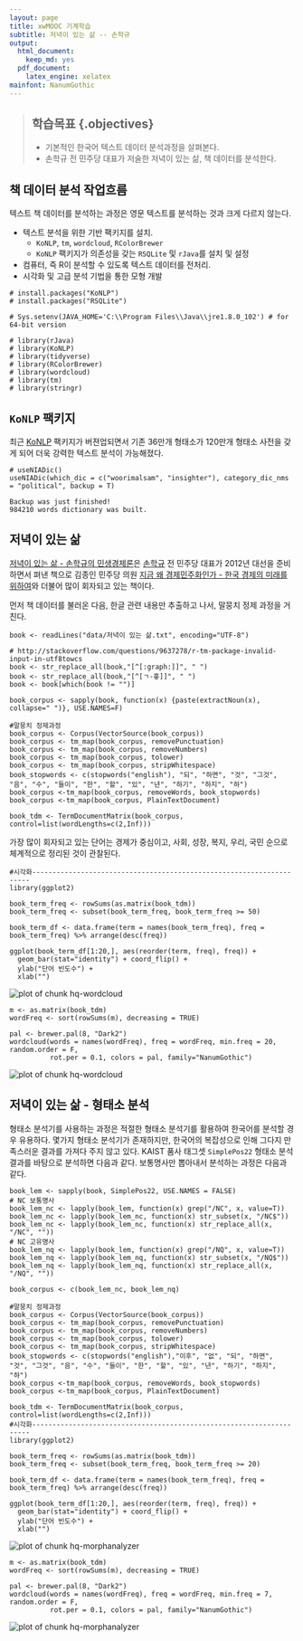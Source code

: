 ```yaml
---
layout: page
title: xwMOOC 기계학습
subtitle: 저녁이 있는 삶 -- 손학규
output:
  html_document: 
    keep_md: yes
  pdf_document:
    latex_engine: xelatex
mainfont: NanumGothic
---
```

 
> ## 학습목표 {.objectives}
>
> * 기본적인 한국어 텍스트 데이터 분석과정을 살펴본다. 
> * 손학규 전 민주당 대표가 저술한 저녁이 있는 삶, 책 데이터를 분석한다.




## 책 데이터 분석 작업흐름

텍스트 책 데이터를 분석하는 과정은 영문 텍스트를 분석하는 것과 크게 다르지 않는다.

- 텍스트 분석을 위한 기반 팩키지를 설치.
    - `KoNLP`, `tm`, `wordcloud`, `RColorBrewer`
    - `KoNLP` 팩키지가 의존성을 갖는 `RSQLite` 및 `rJava`를 설치 및 설정 
- 컴퓨터, 즉 R이 분석할 수 있도록 텍스트 데이터를 전처리.
- 시각화 및 고급 분석 기법을 통한 모형 개발



~~~{.r}
# install.packages("KoNLP")
# install.packages("RSQLite")

# Sys.setenv(JAVA_HOME='C:\\Program Files\\Java\\jre1.8.0_102') # for 64-bit version

# library(rJava)
# library(KoNLP)
# library(tidyverse)
# library(RColorBrewer)
# library(wordcloud)
# library(tm)
# library(stringr)
~~~

## `KoNLP` 팩키지

최근 [KoNLP](https://cran.r-project.org/web/packages/KoNLP/index.html) 팩키지가 버젼업되면서 기존 36만개 형태소가 120만개 형태소 사전을 갖게 되어 더욱 강력한 
텍스트 분석이 가능해졌다.



~~~{.r}
# useNIADic()
useNIADic(which_dic = c("woorimalsam", "insighter"), category_dic_nms = "political", backup = T)
~~~



~~~{.output}
Backup was just finished!
984210 words dictionary was built.

~~~

## 저녁이 있는 삶 

[저녁이 있는 삶 - 손학규의 민생경제론](https://www.kyobobook.co.kr/product/detailViewKor.laf?mallGb=KOR&ejkGb=KOR&barcode=9788992792318&orderClick=JAj)은 
[손학규](http://www.hq.or.kr/main/) 전 민주당 대표가 2012년 대선을 준비하면서 펴낸 책으로 김종인 민주당 의원 
[지금 왜 경제민주화인가 - 한국 경제의 미래를 위하여](http://www.kyobobook.co.kr/product/detailViewKor.laf?barcode=9788943103996)와 더불어 많이 회자되고 있는 책이다.

먼저 책 데이터를 불러온 다음, 한글 관련 내용만 추출하고 나서, 말뭉치 정제 과정을 거친다.


~~~{.r}
book <- readLines("data/저녁이 있는 삶.txt", encoding="UTF-8")

# http://stackoverflow.com/questions/9637278/r-tm-package-invalid-input-in-utf8towcs
book <- str_replace_all(book,"[^[:graph:]]", " ")
book <- str_replace_all(book,"[^[ㄱ-흫]]", " ") 
book <- book[which(book != "")]

book_corpus <- sapply(book, function(x) {paste(extractNoun(x), collapse=" ")}, USE.NAMES=F)

#말뭉치 정제과정
book_corpus <- Corpus(VectorSource(book_corpus))
book_corpus <- tm_map(book_corpus, removePunctuation)
book_corpus <- tm_map(book_corpus, removeNumbers)
book_corpus <- tm_map(book_corpus, tolower)
book_corpus <- tm_map(book_corpus, stripWhitespace)
book_stopwords <- c(stopwords("english"), "되", "하면", "것", "그것", "음", "수", "들이", "한", "할", "있", "년", "하기", "하지", "하")
book_corpus <-tm_map(book_corpus, removeWords, book_stopwords)
book_corpus <-tm_map(book_corpus, PlainTextDocument)

book_tdm <- TermDocumentMatrix(book_corpus, control=list(wordLengths=c(2,Inf)))
~~~

가장 많이 회자되고 있는 단어는 경제가 중심이고, 사회, 성장, 복지, 우리, 국민 순으로 체계적으로 정리된 것이 관찰된다.


~~~{.r}
#시각화---------------------------------------------------------------------
library(ggplot2)

book_term_freq <- rowSums(as.matrix(book_tdm))
book_term_freq <- subset(book_term_freq, book_term_freq >= 50)

book_term_df <- data.frame(term = names(book_term_freq), freq = book_term_freq) %>% arrange(desc(freq)) 

ggplot(book_term_df[1:20,], aes(reorder(term, freq), freq)) + 
  geom_bar(stat="identity") + coord_flip() +
  ylab("단어 빈도수") +
  xlab("")
~~~

<img src="fig/hq-wordcloud-1.png" title="plot of chunk hq-wordcloud" alt="plot of chunk hq-wordcloud" style="display: block; margin: auto;" />

~~~{.r}
m <- as.matrix(book_tdm)
wordFreq <- sort(rowSums(m), decreasing = TRUE)

pal <- brewer.pal(8, "Dark2")
wordcloud(words = names(wordFreq), freq = wordFreq, min.freq = 20, random.order = F, 
          rot.per = 0.1, colors = pal, family="NanumGothic")
~~~

<img src="fig/hq-wordcloud-2.png" title="plot of chunk hq-wordcloud" alt="plot of chunk hq-wordcloud" style="display: block; margin: auto;" />

## 저녁이 있는 삶 - 형태소 분석

형태소 분석기를 사용하는 과정은 적절한 형태소 분석기를 활용하여 한국어를 분석할 경우 유용하다.
몇가지 형태소 분석기가 존재하지만, 한국어의 복잡성으로 인해 그다지 만족스러운 결과를 가져다 주지 않고 있다.
KAIST 품사 태그셋 `SimplePos22` 형태소 분석결과를 바탕으로 분석하면 다음과 같다.
보통명사만 뽑아내서 분석하는 과정은 다음과 같다.


~~~{.r}
book_lem <- sapply(book, SimplePos22, USE.NAMES = FALSE)
# NC 보통명사
book_lem_nc <- lapply(book_lem, function(x) grep("/NC", x, value=T))
book_lem_nc <- lapply(book_lem_nc, function(x) str_subset(x, "/NC$"))
book_lem_nc <- lapply(book_lem_nc, function(x) str_replace_all(x, "/NC", ""))
# NC 고유명사
book_lem_nq <- lapply(book_lem, function(x) grep("/NQ", x, value=T))
book_lem_nq <- lapply(book_lem_nq, function(x) str_subset(x, "/NQ$"))
book_lem_nq <- lapply(book_lem_nq, function(x) str_replace_all(x, "/NQ", ""))

book_corpus <- c(book_lem_nc, book_lem_nq)

#말뭉치 정제과정
book_corpus <- Corpus(VectorSource(book_corpus))
book_corpus <- tm_map(book_corpus, removePunctuation)
book_corpus <- tm_map(book_corpus, removeNumbers)
book_corpus <- tm_map(book_corpus, tolower)
book_corpus <- tm_map(book_corpus, stripWhitespace)
book_stopwords <- c(stopwords("english"),"이후", "없", "되", "하면", "것", "그것", "음", "수", "들이", "한", "할", "있", "년", "하기", "하지", "하")
book_corpus <-tm_map(book_corpus, removeWords, book_stopwords)
book_corpus <-tm_map(book_corpus, PlainTextDocument)

book_tdm <- TermDocumentMatrix(book_corpus, control=list(wordLengths=c(2,Inf)))
#시각화---------------------------------------------------------------------
library(ggplot2)

book_term_freq <- rowSums(as.matrix(book_tdm))
book_term_freq <- subset(book_term_freq, book_term_freq >= 20)

book_term_df <- data.frame(term = names(book_term_freq), freq = book_term_freq) %>% arrange(desc(freq))

ggplot(book_term_df[1:20,], aes(reorder(term, freq), freq)) + 
  geom_bar(stat="identity") + coord_flip() +
  ylab("단어 빈도수") +
  xlab("")
~~~

<img src="fig/hq-morphanalyzer-1.png" title="plot of chunk hq-morphanalyzer" alt="plot of chunk hq-morphanalyzer" style="display: block; margin: auto;" />

~~~{.r}
m <- as.matrix(book_tdm)
wordFreq <- sort(rowSums(m), decreasing = TRUE)

pal <- brewer.pal(8, "Dark2")
wordcloud(words = names(wordFreq), freq = wordFreq, min.freq = 7, random.order = F, 
          rot.per = 0.1, colors = pal, family="NanumGothic")
~~~

<img src="fig/hq-morphanalyzer-2.png" title="plot of chunk hq-morphanalyzer" alt="plot of chunk hq-morphanalyzer" style="display: block; margin: auto;" />

